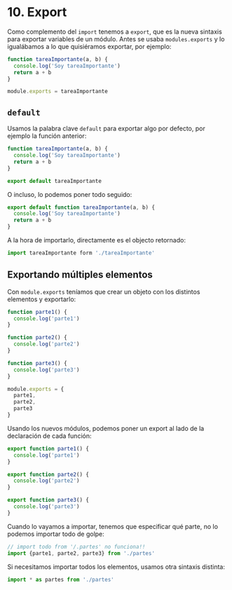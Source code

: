 # 10. Export

Como complemento del `import` tenemos a `export`, que es la nueva sintaxis para exportar variables de un módulo. Antes se usaba `modules.exports` y lo igualábamos a lo que quisiéramos exportar, por ejemplo:

```JavaScript
function tareaImportante(a, b) {
  console.log('Soy tareaImportante')
  return a + b
}

module.exports = tareaImportante
```

## `default`

Usamos la palabra clave `default` para exportar algo por defecto, por ejemplo la función anterior:

```JavaScript
function tareaImportante(a, b) {
  console.log('Soy tareaImportante')
  return a + b
}

export default tareaImportante
```

O incluso, lo podemos poner todo seguido:

```JavaScript
export default function tareaImportante(a, b) {
  console.log('Soy tareaImportante')
  return a + b
}
```

A la hora de importarlo, directamente es el objecto retornado:

```JavaScript
import tareaImportante form './tareaImportante'
```

## Exportando múltiples elementos

Con `module.exports` teníamos que crear un objeto con los distintos elementos y exportarlo:

```JavaScript
function parte1() {
  console.log('parte1')
}

function parte2() {
  console.log('parte2')
}

function parte3() {
  console.log('parte3')
}

module.exports = {
  parte1,
  parte2,
  parte3
}
```

Usando los nuevos módulos, podemos poner un export al lado de la declaración de cada función:

```JavaScript
export function parte1() {
  console.log('parte1')
}

export function parte2() {
  console.log('parte2')
}

export function parte3() {
  console.log('parte3')
}
```

Cuando lo vayamos a importar, tenemos que especificar qué parte, no lo podemos importar todo de golpe:

```JavaScript
// import todo from '/.partes' no funciona!!
import {parte1, parte2, parte3} from './partes'
```

Si necesitamos importar todos los elementos, usamos otra sintaxis distinta:

```JavaScript
import * as partes from './partes'
```
